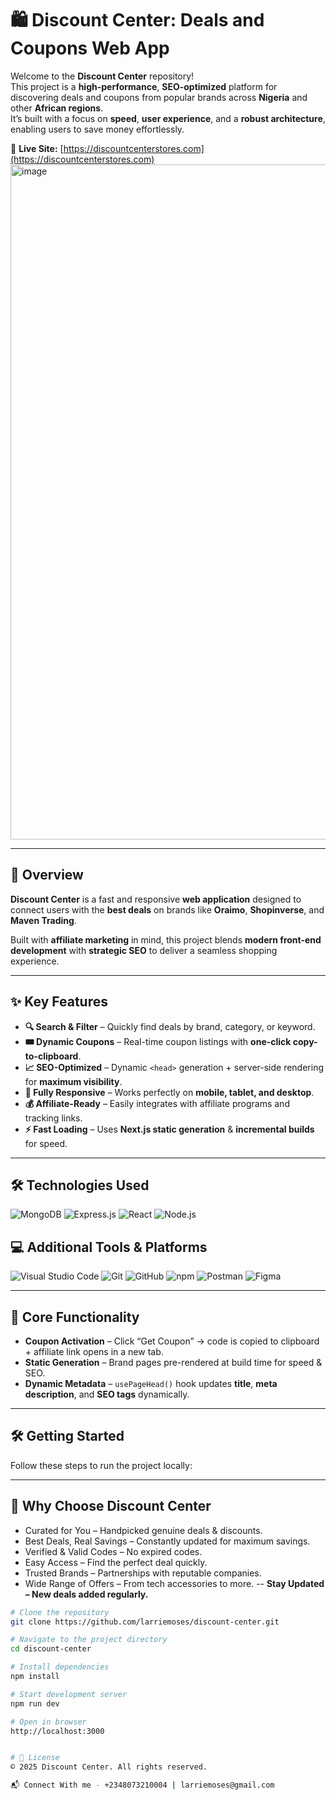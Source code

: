 # 🛍️ Discount Center: Deals and Coupons Web App

Welcome to the **Discount Center** repository!  
This project is a **high-performance**, **SEO-optimized** platform for discovering deals and coupons from popular brands across **Nigeria** and other **African regions**.  
It’s built with a focus on **speed**, **user experience**, and a **robust architecture**, enabling users to save money effortlessly.

🔗 **Live Site:** [https://discountcenterstores.com](https://discountcenterstores.com)
<img width="1920" height="1080" alt="image" src="https://github.com/user-attachments/assets/8e26674a-db60-431b-a696-7035274eeec5" />

---

## 🚀 Overview

**Discount Center** is a fast and responsive **web application** designed to connect users with the **best deals** on brands like **Oraimo**, **Shopinverse**, and **Maven Trading**.

Built with **affiliate marketing** in mind, this project blends **modern front-end development** with **strategic SEO** to deliver a seamless shopping experience.

---

## ✨ Key Features

* **🔍 Search & Filter** – Quickly find deals by brand, category, or keyword.
* **🎟️ Dynamic Coupons** – Real-time coupon listings with **one-click copy-to-clipboard**.
* **📈 SEO-Optimized** – Dynamic `<head>` generation + server-side rendering for **maximum visibility**.
* **📱 Fully Responsive** – Works perfectly on **mobile, tablet, and desktop**.
* **💰 Affiliate-Ready** – Easily integrates with affiliate programs and tracking links.
* **⚡ Fast Loading** – Uses **Next.js static generation** & **incremental builds** for speed.
---
## 🛠️ Technologies Used

![MongoDB](https://img.shields.io/badge/MongoDB-%234ea94b.svg?style=for-the-badge&logo=mongodb&logoColor=white)
![Express.js](https://img.shields.io/badge/Express.js-%23404d59.svg?style=for-the-badge&logo=express&logoColor=%2361DAFB)
![React](https://img.shields.io/badge/React-%2320232a.svg?style=for-the-badge&logo=react&logoColor=%2361DAFB)
![Node.js](https://img.shields.io/badge/Node.js-%23339933.svg?style=for-the-badge&logo=node.js&logoColor=white)

## 💻 Additional Tools & Platforms

![Visual Studio Code](https://img.shields.io/badge/VS%20Code-%23007ACC.svg?style=for-the-badge&logo=visualstudiocode&logoColor=white)
![Git](https://img.shields.io/badge/Git-%23F05033.svg?style=for-the-badge&logo=git&logoColor=white)
![GitHub](https://img.shields.io/badge/GitHub-%23121011.svg?style=for-the-badge&logo=github&logoColor=white)
![npm](https://img.shields.io/badge/npm-%23CB3837.svg?style=for-the-badge&logo=npm&logoColor=white)
![Postman](https://img.shields.io/badge/Postman-%23FF6C37.svg?style=for-the-badge&logo=postman&logoColor=white)
![Figma](https://img.shields.io/badge/Figma-%23F24E1E.svg?style=for-the-badge&logo=figma&logoColor=white)

---
## 🧠 Core Functionality

* **Coupon Activation** – Click “Get Coupon” → code is copied to clipboard + affiliate link opens in a new tab.
* **Static Generation** – Brand pages pre-rendered at build time for speed & SEO.
* **Dynamic Metadata** – `usePageHead()` hook updates **title**, **meta description**, and **SEO tags** dynamically.

---

## 🛠️ Getting Started

Follow these steps to run the project locally:

---

## 🏪 Why Choose Discount Center
* Curated for You – Handpicked genuine deals & discounts.
* Best Deals, Real Savings – Constantly updated for maximum savings.
* Verified & Valid Codes – No expired codes.
* Easy Access – Find the perfect deal quickly.
* Trusted Brands – Partnerships with reputable companies.
* Wide Range of Offers – From tech accessories to more.
--
**Stay Updated – New deals added regularly.**


```bash
# Clone the repository
git clone https://github.com/larriemoses/discount-center.git

# Navigate to the project directory
cd discount-center

# Install dependencies
npm install

# Start development server
npm run dev

# Open in browser
http://localhost:3000 


# 📜 License
© 2025 Discount Center. All rights reserved.

📬 Connect With me - +2348073210004 | larriemoses@gmail.com
